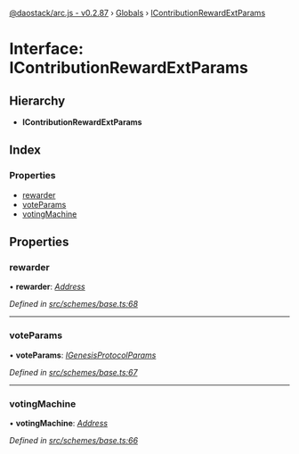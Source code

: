 [@daostack/arc.js - v0.2.87](../README.md) › [Globals](../globals.md) › [IContributionRewardExtParams](icontributionrewardextparams.md)

# Interface: IContributionRewardExtParams

## Hierarchy

* **IContributionRewardExtParams**

## Index

### Properties

* [rewarder](icontributionrewardextparams.md#rewarder)
* [voteParams](icontributionrewardextparams.md#voteparams)
* [votingMachine](icontributionrewardextparams.md#votingmachine)

## Properties

###  rewarder

• **rewarder**: *[Address](../globals.md#address)*

*Defined in [src/schemes/base.ts:68](https://github.com/daostack/alchemy-monorepo/blob/6a18bc5/packages/arc.js/src/schemes/base.ts#L68)*

___

###  voteParams

• **voteParams**: *[IGenesisProtocolParams](igenesisprotocolparams.md)*

*Defined in [src/schemes/base.ts:67](https://github.com/daostack/alchemy-monorepo/blob/6a18bc5/packages/arc.js/src/schemes/base.ts#L67)*

___

###  votingMachine

• **votingMachine**: *[Address](../globals.md#address)*

*Defined in [src/schemes/base.ts:66](https://github.com/daostack/alchemy-monorepo/blob/6a18bc5/packages/arc.js/src/schemes/base.ts#L66)*
